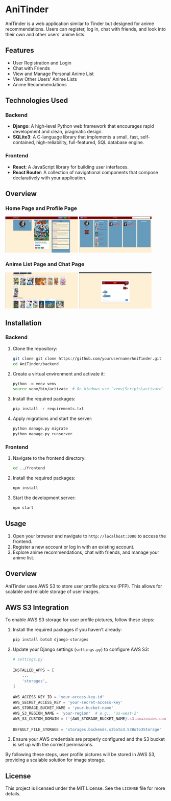 # AniTinder

AniTinder is a web application similar to Tinder but designed for anime recommendations. Users can register, log in, chat with friends, and look into their own and other users' anime lists.

## Features

- User Registration and Login
- Chat with Friends
- View and Manage Personal Anime List
- View Other Users' Anime Lists
- Anime Recommendations

## Technologies Used

### Backend

- **Django**: A high-level Python web framework that encourages rapid development and clean, pragmatic design.
- **SQLite3**: A C-language library that implements a small, fast, self-contained, high-reliability, full-featured, SQL database engine.

### Frontend

- **React**: A JavaScript library for building user interfaces.
- **React Router**: A collection of navigational components that compose declaratively with your application.

## Overview
### Home Page and Profile Page
<p float="left">
  <img src="readme_data/main-page.png" width="45%" />
  <img src="readme_data/profile-page.png" width="45%" />
</p>

### Anime List Page and Chat Page
<p float="left">
  <img src="readme_data/animelist-page.png" width="45%" />
  <img src="readme_data/chat-page.png" width="45%" />
</p>




## Installation

### Backend

1. Clone the repository:
    ```bash
    git clone git clone https://github.com/yourusername/AniTinder.git
    cd AniTinder/backend
    ```

2. Create a virtual environment and activate it:
    ```bash
    python -m venv venv
    source venv/bin/activate  # On Windows use `venv\Scripts\activate`
    ```

3. Install the required packages:
    ```bash
    pip install -r requirements.txt
    ```

4. Apply migrations and start the server:
    ```bash
    python manage.py migrate
    python manage.py runserver
    ```

### Frontend

1. Navigate to the frontend directory:
    ```bash
    cd ../frontend
    ```

2. Install the required packages:
    ```bash
    npm install
    ```

3. Start the development server:
    ```bash
    npm start
    ```

## Usage

1. Open your browser and navigate to `http://localhost:3000` to access the frontend.
2. Register a new account or log in with an existing account.
3. Explore anime recommendations, chat with friends, and manage your anime list.

## Overview

AniTinder uses AWS S3 to store user profile pictures (PFP). This allows for scalable and reliable storage of user images.

## AWS S3 Integration

To enable AWS S3 storage for user profile pictures, follow these steps:

1. Install the required packages if you haven't already:
    ```bash
    pip install boto3 django-storages
    ```

2. Update your Django settings (`settings.py`) to configure AWS S3:
    ```python
    # settings.py

    INSTALLED_APPS = [
        ...
        'storages',
    ]

    AWS_ACCESS_KEY_ID = 'your-access-key-id'
    AWS_SECRET_ACCESS_KEY = 'your-secret-access-key'
    AWS_STORAGE_BUCKET_NAME = 'your-bucket-name'
    AWS_S3_REGION_NAME = 'your-region'  # e.g., 'us-west-2'
    AWS_S3_CUSTOM_DOMAIN = f'{AWS_STORAGE_BUCKET_NAME}.s3.amazonaws.com'

    DEFAULT_FILE_STORAGE = 'storages.backends.s3boto3.S3Boto3Storage'
    ```

3. Ensure your AWS credentials are properly configured and the S3 bucket is set up with the correct permissions.

By following these steps, user profile pictures will be stored in AWS S3, providing a scalable solution for image storage.

## License

This project is licensed under the MIT License. See the `LICENSE` file for more details.

